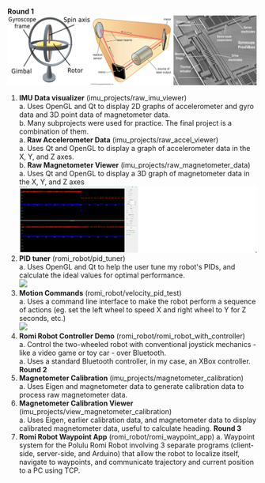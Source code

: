 **Round 1**  
![](imu_projects/imu_image.png)  
1. **IMU Data visualizer** (imu_projects/raw_imu_viewer)  
    a. Uses OpenGL and Qt to display 2D graphs of accelerometer and gyro data and 3D point data of magnetometer data.  
    b. Many subprojects were used for practice. The final project is a combination of them.  
        a. **Raw Accelerometer Data** (imu_projects/raw_accel_viewer)  
            a. Uses Qt and OpenGL to display a graph of accelerometer data in the X, Y, and Z axes.  
        b. **Raw Magnetometer Viewer** (imu_projects/raw_magnetometer_data)  
            a. Uses Qt and OpenGL to display a 3D graph of magnetometer data in the X, Y, and Z axes  
![](romi_robot/pid_tuner.png)  
2. **PID tuner** (romi_robot/pid_tuner)  
    a. Uses OpenGL and Qt to help the user tune my robot's PIDs, and calculate the ideal values for optimal performance.  
[![](https://markdown-videos-api.jorgenkh.no/youtube/hZ06y4L7jlU)](https://youtu.be/hZ06y4L7jlU)  
3. **Motion Commands** (romi_robot/velocity_pid_test)  
    a. Uses a command line interface to make the robot perform a sequence of actions (eg. set the left wheel to speed X and right wheel to Y for Z seconds, etc.)  
[![](https://markdown-videos-api.jorgenkh.no/youtube/thmzI69DqIw)](https://youtu.be/thmzI69DqIw)  
4. **Romi Robot Controller Demo** (romi_robot/romi_robot_with_controller)  
    a. Control the two-wheeled robot with conventional joystick mechanics - like a video game or toy car - over Bluetooth.  
        a. Uses a standard Bluetooth controller, in my case, an XBox controller.
**Round 2**  
1. **Magnetometer Calibration** (imu_projects/magnetometer_calibration)  
    a. Uses Eigen and magnetometer data to generate calibration data to process raw magnetometer data.  
2. **Magnetometer Calibration Viewer** (imu_projects/view_magnetometer_calibration)  
    a. Uses Eigen, earlier calibration data, and magnetometer data to display calibrated magnetometer data, useful to calculate heading.
**Round 3**
1. **Romi Robot Waypoint App**  (romi_robot/romi_waypoint_app)
    a. Waypoint system for the Polulu Romi Robot involving 3 separate programs (client-side, server-side, and Arduino) that allow the robot to localize itself, navigate to waypoints, and
       communicate trajectory and current position to a PC using TCP.
